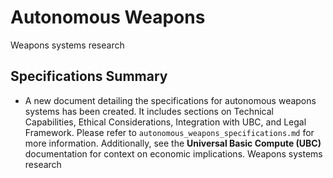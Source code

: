 # Autonomous Weapons
Weapons systems research

## Specifications Summary
- A new document detailing the specifications for autonomous weapons systems has been created. It includes sections on Technical Capabilities, Ethical Considerations, Integration with UBC, and Legal Framework. Please refer to `autonomous_weapons_specifications.md` for more information. Additionally, see the **Universal Basic Compute (UBC)** documentation for context on economic implications.
Weapons systems research
